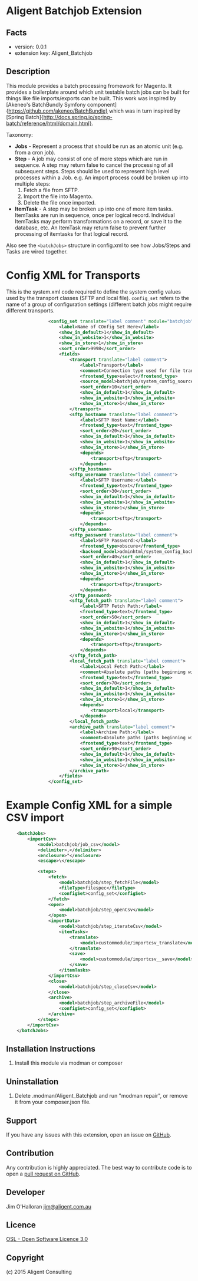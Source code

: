 Aligent Batchjob Extension
=====================

Facts
-----
- version: 0.0.1
- extension key: Aligent_Batchjob

Description
-----------
This module provides a batch processing fromework for Magento.  It provides a boilerplate around which unit testable batch jobs can be built for things like file imports/exports can be built.  This work was inspired by [Akeneo's BatchBundly Symfony component]{https://github.com/akeneo/BatchBundle} which was in turn inspired by [Spring Batch]{http://docs.spring.io/spring-batch/reference/html/domain.html}.

Taxonomy:

* **Jobs** - Represent a process that should be run as an atomic unit (e.g. from a cron job).
* **Step** - A job may consist of one of more steps which are run in sequence.  A step may return false to cancel the processing of all subsequent steps. Steps should be used to represent high level processes within a Job. e.g. An import process could be broken up into multiple steps:
  1. Fetch a file from SFTP.  
  2. Import the file into Magento.
  3. Delete the file once imported.
* **ItemTask** - A step may be broken up into one of more item tasks.  ItemTasks are run in sequence, once per logical record.  Individual ItemTasks may perform transformations on a record, or save it to the database, etc.  An ItemTask may return false to prevent further processing of itemtasks for that logical record.

Also see the `<batchJobs>` structure in config.xml to see how Jobs/Steps and Tasks are wired together.


Config XML for Transports
=========================

This is the system.xml code required to define the system config values used by the transport classes (SFTP and local file).  `config_set` refers to the name of a group of configuration settings (different batch jobs might require different transports.

```xml
                <config_set translate="label comment" module="batchjob">
                    <label>Name of COnfig Set Here</label>
                    <show_in_default>1</show_in_default>
                    <show_in_website>1</show_in_website>
                    <show_in_store>1</show_in_store>
                    <sort_order>9998</sort_order>
                    <fields>
                        <transport translate="label comment">
                            <label>Transport</label>
                            <comment>Connection type used for file transport</comment>
                            <frontend_type>select</frontend_type>
                            <source_model>batchjob/system_config_source_transport</source_model>
                            <sort_order>10</sort_order>
                            <show_in_default>1</show_in_default>
                            <show_in_website>1</show_in_website>
                            <show_in_store>1</show_in_store>
                        </transport>
                        <sftp_hostname translate="label comment">
                            <label>SFTP Host Name:</label>
                            <frontend_type>text</frontend_type>
                            <sort_order>20</sort_order>
                            <show_in_default>1</show_in_default>
                            <show_in_website>1</show_in_website>
                            <show_in_store>1</show_in_store>
                            <depends>
                                <transport>sftp</transport>
                            </depends>
                        </sftp_hostname>
                        <sftp_username translate="label comment">
                            <label>SFTP Username:</label>
                            <frontend_type>text</frontend_type>
                            <sort_order>30</sort_order>
                            <show_in_default>1</show_in_default>
                            <show_in_website>1</show_in_website>
                            <show_in_store>1</show_in_store>
                            <depends>
                                <transport>sftp</transport>
                            </depends>
                        </sftp_username>
                        <sftp_password translate="label comment">
                            <label>SFTP Password:</label>
                            <frontend_type>obscure</frontend_type>
                            <backend_model>adminhtml/system_config_backend_encrypted</backend_model>
                            <sort_order>40</sort_order>
                            <show_in_default>1</show_in_default>
                            <show_in_website>1</show_in_website>
                            <show_in_store>1</show_in_store>
                            <depends>
                                <transport>sftp</transport>
                            </depends>
                        </sftp_password>
                        <sftp_fetch_path translate="label comment">
                            <label>SFTP Fetch Path:</label>
                            <frontend_type>text</frontend_type>
                            <sort_order>50</sort_order>
                            <show_in_default>1</show_in_default>
                            <show_in_website>1</show_in_website>
                            <show_in_store>1</show_in_store>
                            <depends>
                                <transport>sftp</transport>
                            </depends>
                        </sftp_fetch_path>
                        <local_fetch_path translate="label comment">
                            <label>Local Fetch Path:</label>
                            <comment>Absolute paths (paths beginning with a /) are from the root of the file system.  Relative paths are relative to the Magento base directory.</comment>
                            <frontend_type>text</frontend_type>
                            <sort_order>70</sort_order>
                            <show_in_default>1</show_in_default>
                            <show_in_website>1</show_in_website>
                            <show_in_store>1</show_in_store>
                            <depends>
                                <transport>local</transport>
                            </depends>
                        </local_fetch_path>
                        <archive_path translate="label comment">
                            <label>Archive Path:</label>
                            <comment>Absolute paths (paths beginning with a /) are from the root of the file system.  Relative paths are relative to the Magento base directory.</comment>
                            <frontend_type>text</frontend_type>
                            <sort_order>90</sort_order>
                            <show_in_default>1</show_in_default>
                            <show_in_website>1</show_in_website>
                            <show_in_store>1</show_in_store>
                        </archive_path>
                    </fields>
                </config_set>
```

Example Config XML for a simple CSV import
==========================================

```xml
    <batchJobs>
        <importCsv>
            <model>batchjob/job_csv</model>
            <delimiter>,</delimiter>
            <enclosure>"</enclosure>
            <escape>\</escape>

            <steps>
                <fetch>
                    <model>batchjob/step_fetchFile</model>
                    <fileType>filespec</fileType>
                    <configSet>config_set</configSet>
                </fetch>
                <open>
                    <model>batchjob/step_openCsv</model>
                </open>
                <importData>
                    <model>batchjob/step_iterateCsv</model>
                    <itemTasks>
                        <translate>
                            <model>custommodule/importcsv_translate</model>
                        </translate>
                        <save>
                            <model>custommodule/importcsv__save</model>
                        </save>
                    </itemTasks>
                </importCsv>
                <close>
                    <model>batchjob/step_closeCsv</model>
                </close>
                <archive>
                    <model>batchjob/step_archiveFile</model>
                    <configSet>config_set</configSet>
                </archive>
            </steps>
        </importCsv>
    </batchJobs>
```

Installation Instructions
-------------------------
1. Install this module via modman or composer

Uninstallation
--------------
1. Delete .modman/Aligent_Batchjob and run "modman repair", or remove it from your composer.json file.

Support
-------
If you have any issues with this extension, open an issue on [GitHub](https://github.com/aligent/Aligent_Batchjob/issues).

Contribution
------------
Any contribution is highly appreciated. The best way to contribute code is to open a [pull request on GitHub](https://help.github.com/articles/using-pull-requests).

Developer
---------
Jim O'Halloran <jim@aligent.com.au>

Licence
-------
[OSL - Open Software Licence 3.0](http://opensource.org/licenses/osl-3.0.php)

Copyright
---------
(c) 2015 Aligent Consulting
